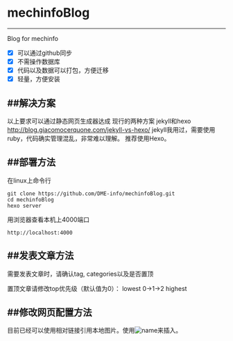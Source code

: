 # mechinfoBlog
---
Blog for mechinfo
- [x] 可以通过github同步
- [x] 不需操作数据库
- [x] 代码以及数据可以打包，方便迁移
- [x] 轻量，方便安装

##解决方案
---
以上要求可以通过静态网页生成器达成
现行的两种方案 jekyll和hexo
http://blog.giacomocerquone.com/jekyll-vs-hexo/
jekyll我用过，需要使用ruby，代码确实管理混乱，非常难以理解。
推荐使用Hexo。

##部署方法
---
在linux上命令行

	git clone https://github.com/DME-info/mechinfoBlog.git
	cd mechinfoBlog
	hexo server

用浏览器查看本机上4000端口

	http://localhost:4000

##发表文章方法
---
需要发表文章时，请确认tag, categories以及是否置顶

置顶文章请修改top优先级（默认值为0）：
	lowest 0->1->2 highest

##修改网页配置方法
---
目前已经可以使用相对链接引用本地图片。使用![name](link)来插入。

